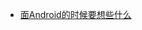 - [面Android的时候要想些什么](http://blog.zhuimengfb.com/2017/04/23/%E9%9D%A2Android%E7%9A%84%E6%97%B6%E5%80%99%E8%A6%81%E6%83%B3%E4%BA%9B%E4%BB%80%E4%B9%88/)
